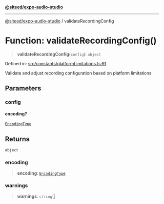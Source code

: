 [**@siteed/expo-audio-studio**](../README.md)

***

[@siteed/expo-audio-studio](../README.md) / validateRecordingConfig

# Function: validateRecordingConfig()

> **validateRecordingConfig**(`config`): `object`

Defined in: [src/constants/platformLimitations.ts:91](https://github.com/deeeed/expo-audio-stream/blob/34ea5104fe661743627b2234f95382ba6980a44c/packages/expo-audio-studio/src/constants/platformLimitations.ts#L91)

Validate and adjust recording configuration based on platform limitations

## Parameters

### config

#### encoding?

[`EncodingType`](../type-aliases/EncodingType.md)

## Returns

`object`

### encoding

> **encoding**: [`EncodingType`](../type-aliases/EncodingType.md)

### warnings

> **warnings**: `string`[]
